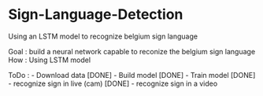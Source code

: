 # Sign-Language-Detection
Using an LSTM model to recognize belgium sign language

Goal : build a neural network capable to reconize the belgium sign language
How : Using LSTM model

ToDo : 
    - Download data [DONE]
    - Build model [DONE]
    - Train model [DONE]
    - recognize sign in live (cam) [DONE]
    - recognize sign in a video 
